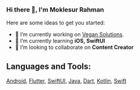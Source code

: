### Hi there 👋, I'm Moklesur Rahman

<!-- **MMRBD/MMRBD** is a ✨ _special_ ✨ repository because its `README.md` (this file) appears on your GitHub profile. -->

Here are some ideas to get you started:

- 🔭 I’m currently working on [Vegan Solutions](https://www.vegans.it).
- 🌱 I’m currently learning **iOS, SwiftUI**
- 👯 I’m looking to collaborate on **Content Creator**
<!-- - 🤔 I’m looking for help with ...
- 💬 Ask me about ...
- 📫 How to reach me: ...
- 😄 Pronouns: ...
- ⚡ Fun fact: ... -->

## Languages and Tools:
[Android](https://www.android.com/), [Flutter](https://flutter.dev/), [SwiftUI](https://developer.apple.com/documentation/swiftui/), [Java](https://www.java.com/), [Dart](https://dart.dev/), [Kotlin](https://kotlinlang.org/), [Swift](https://developer.apple.com/swift/)

<!-- ![Flutter](https://developer.android.com/images/logos/android.svg)
![Flutter](https://camo.githubusercontent.com/d54cb8a71c6e700018b4d1390e6178d544f5713b618cb11e3d9513640a82d0c9/68747470733a2f2f7777772e766563746f726c6f676f2e7a6f6e652f6c6f676f732f646172746c616e672f646172746c616e672d69636f6e2e737667)![Flutter](https://dev.java/assets/images/java-logo-60.png)![Flutter](https://yt3.ggpht.com/QfykgcpEnn5dDj_yG8NwtcQiSiSSZuT091pzEACtBECGh7xuVydpV2l6rEw1IJB0kzLQaTKnfg=s68-c-k-c0x00ffffff-no-rj)![Flutter](https://yt3.ggpht.com/QfykgcpEnn5dDj_yG8NwtcQiSiSSZuT091pzEACtBECGh7xuVydpV2l6rEw1IJB0kzLQaTKnfg=s68-c-k-c0x00ffffff-no-rj) -->


